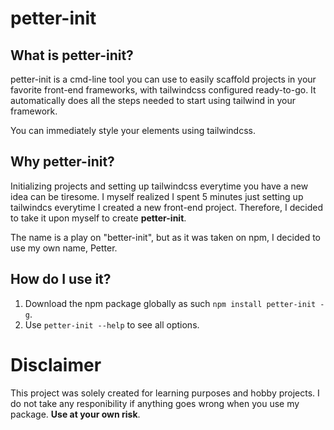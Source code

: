 # petter-init

## What is petter-init?

petter-init is a cmd-line tool you can use to easily scaffold projects in your favorite front-end frameworks, with tailwindcss configured ready-to-go. It automatically does all the steps needed to start using tailwind in your framework.

You can immediately style your elements using tailwindcss.

## Why petter-init?

Initializing projects and setting up tailwindcss everytime you have a new idea can be tiresome. I myself realized I spent 5 minutes just setting up tailwindcs everytime I created a new front-end project. Therefore, I decided to take it upon myself to create **petter-init**.

The name is a play on "better-init", but as it was taken on npm, I decided to use my own name, Petter.

## How do I use it?

1. Download the npm package globally as such `npm install petter-init -g`.
2. Use `petter-init --help` to see all options.

# Disclaimer

This project was solely created for learning purposes and hobby projects. I do not take any responibility if anything goes wrong when you use my package. **Use at your own risk**.
